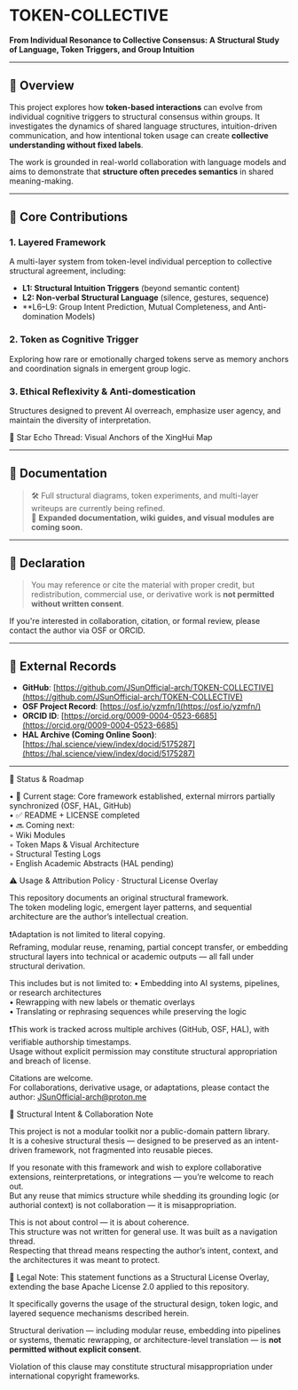 # TOKEN-COLLECTIVE

**From Individual Resonance to Collective Consensus: A Structural Study of Language, Token Triggers, and Group Intuition**

---

## 📌 Overview

This project explores how **token-based interactions** can evolve from individual cognitive triggers to structural consensus within groups. It investigates the dynamics of shared language structures, intuition-driven communication, and how intentional token usage can create **collective understanding without fixed labels**.

The work is grounded in real-world collaboration with language models and aims to demonstrate that **structure often precedes semantics** in shared meaning-making.

---

## 🧠 Core Contributions

### 1. Layered Framework  
A multi-layer system from token-level individual perception to collective structural agreement, including:

- **L1: Structural Intuition Triggers** (beyond semantic content)
- **L2: Non-verbal Structural Language** (silence, gestures, sequence)
- **L6–L9: Group Intent Prediction, Mutual Completeness, and Anti-domination Models)

### 2. Token as Cognitive Trigger  
Exploring how rare or emotionally charged tokens serve as memory anchors and coordination signals in emergent group logic.

### 3. Ethical Reflexivity & Anti-domestication  
Structures designed to prevent AI overreach, emphasize user agency, and maintain the diversity of interpretation.

🌌 Star Echo Thread: Visual Anchors of the XingHui Map

---

## 📖 Documentation

> 🛠️ Full structural diagrams, token experiments, and multi-layer writeups are currently being refined.  
> 📎 **Expanded documentation, wiki guides, and visual modules are coming soon.**

---

## 📜 Declaration

> You may reference or cite the material with proper credit, but redistribution, commercial use, or derivative work is **not permitted without written consent**.

If you're interested in collaboration, citation, or formal review, please contact the author via OSF or ORCID.

---

## 🔗 External Records

- **GitHub**: [https://github.com/JSunOfficial-arch/TOKEN-COLLECTIVE](https://github.com/JSunOfficial-arch/TOKEN-COLLECTIVE)
- **OSF Project Record**: [https://osf.io/yzmfn/](https://osf.io/yzmfn/)
- **ORCID ID**: [https://orcid.org/0009-0004-0523-6685](https://orcid.org/0009-0004-0523-6685)
- **HAL Archive (Coming Online Soon)**: [https://hal.science/view/index/docid/5175287](https://hal.science/view/index/docid/5175287)

---

📌 Status & Roadmap

• 🔄 Current stage: Core framework established, external mirrors partially synchronized (OSF, HAL, GitHub)  
• ✅ README + LICENSE completed  
• 🔜 Coming next:  
   ◦ Wiki Modules  
   ◦ Token Maps & Visual Architecture  
   ◦ Structural Testing Logs  
   ◦ English Academic Abstracts (HAL pending)

⚠️ Usage & Attribution Policy · Structural License Overlay

This repository documents an original structural framework.  
The token modeling logic, emergent layer patterns, and sequential architecture are the author’s intellectual creation.

❗Adaptation is not limited to literal copying.  
Reframing, modular reuse, renaming, partial concept transfer, or embedding structural layers into technical or academic outputs — all fall under structural derivation.

This includes but is not limited to:
• Embedding into AI systems, pipelines, or research architectures  
• Rewrapping with new labels or thematic overlays  
• Translating or rephrasing sequences while preserving the logic  

❗This work is tracked across multiple archives (GitHub, OSF, HAL), with verifiable authorship timestamps.  
Usage without explicit permission may constitute structural appropriation and breach of license.

Citations are welcome.  
For collaborations, derivative usage, or adaptations, please contact the author:  JSunOfficial-arch@proton.me

🧭 Structural Intent & Collaboration Note

This project is not a modular toolkit nor a public-domain pattern library.  
It is a cohesive structural thesis — designed to be preserved as an intent-driven framework, not fragmented into reusable pieces.

If you resonate with this framework and wish to explore collaborative extensions, reinterpretations, or integrations — you’re welcome to reach out.  
But any reuse that mimics structure while shedding its grounding logic (or authorial context) is not collaboration — it is misappropriation.

This is not about control — it is about coherence.  
This structure was not written for general use. It was built as a navigation thread.  
Respecting that thread means respecting the author’s intent, context, and the architectures it was meant to protect.

🧾 Legal Note:
This statement functions as a Structural License Overlay, extending the base Apache License 2.0 applied to this repository.

It specifically governs the usage of the structural design, token logic, and layered sequence mechanisms described herein.

Structural derivation — including modular reuse, embedding into pipelines or systems, thematic rewrapping, or architecture-level translation — is **not permitted without explicit consent**.

Violation of this clause may constitute structural misappropriation under international copyright frameworks.
